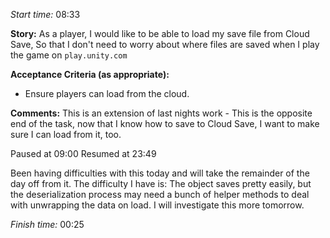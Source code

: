 
*Start time:* 08:33

**Story:** 
As a player, I would like to be able to load my save file from Cloud Save,
So that I don't need to worry about where files are saved when I play the game on `play.unity.com`

**Acceptance Criteria (as appropriate):**
- Ensure players can load from the cloud.

**Comments:** 
This is an extension of last nights work - This is the opposite end of the task, now that I know how to save to Cloud Save, I want to make sure I can load from it, too.

Paused at 09:00
Resumed at 23:49

Been having difficulties with this today and will take the remainder of the day off from it. The difficulty I have is: The object saves pretty easily, but the deserialization process may need a bunch of helper methods to deal with unwrapping the data on load. I will investigate this more tomorrow.

*Finish time:* 00:25